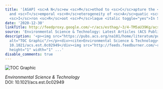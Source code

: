 ```yaml
---
title: '[ASAP] <sc>A N</sc>ew <sc>M</sc>ethod to <sc>C</sc>apture the <sc>S</sc>patial
  and <sc>T</sc>emporal <sc>H</sc>eterogeneity of <sc>A</sc>quatic <sc>P</sc>lant
  <sc>I</sc>ron <sc>R</sc>oot <sc>P</sc>laque <italic toggle="yes">In Situ</italic>'
date: '2020-12-30'
linkTitle: http://feedproxy.google.com/~r/acs/esthag/~3/4-TM5aU39Kg/acs.est.0c02949
source: 'Environmental Science & Technology: Latest Articles (ACS Publications)'
description: '<p><img src="https://pubs.acs.org/na101/home/literatum/publisher/achs/journals/content/esthag/0/esthag.ahead-of-print/acs.est.0c02949/20201230/images/medium/es0c02949_0008.gif"
  alt="TOC Graphic"/></p><div><cite>Environmental Science & Technology</cite></div><div>DOI:
  10.1021/acs.est.0c02949</div><img src="http://feeds.feedburner.com/~r/acs/esthag/~4/4-TM5aU39Kg"
  height="1" width="1" ...'
disable_comments: true
---
```

<p><img src="https://pubs.acs.org/na101/home/literatum/publisher/achs/journals/content/esthag/0/esthag.ahead-of-print/acs.est.0c02949/20201230/images/medium/es0c02949_0008.gif" alt="TOC Graphic"/></p><div><cite>Environmental Science & Technology</cite></div><div>DOI: 10.1021/acs.est.0c02949</div><img src="http://feeds.feedburner.com/~r/acs/esthag/~4/4-TM5aU39Kg" height="1" width="1" ...